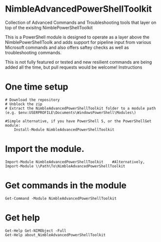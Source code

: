 # NimbleAdvancedPowerShellToolkit
Collection of Advanced Commands and Troubleshooting tools that layer on top of the exisitng NimblePowerShellToolkit

This is a PowerShell module is designed to operate as a layer above the NimblePowerShellToolk and adds support for pipeline input from various Microsoft commands and also offers saftey checks as well as troubleshooting commands.

This is not fully featured or tested and new resilient commands are being added all the time, but pull requests would be welcome!
Instructions

# One time setup
    # Download the repository
    # Unblock the zip
    # Extract the NimbleAdvancedPowerShellToolkit folder to a module path (e.g. $env:USERPROFILE\Documents\WindowsPowerShell\Modules\)

    #Simple alternative, if you have PowerShell 5, or the PowerShellGet module:
        Install-Module NimbleAdvancedPowerShellToolkit

# Import the module.
    Import-Module NimbleAdvancedPowerShellToolkit    #Alternatively, Import-Module \\Path\To\NimbleAdvancedPowerShellToolkit

# Get commands in the module
    Get-Command -Module NimbleAdvancedPowerShellToolkit

# Get help
    Get-Help Get-NIMObject -Full
    Get-Help about_NimbleAdvancedPowerShellToolkit
